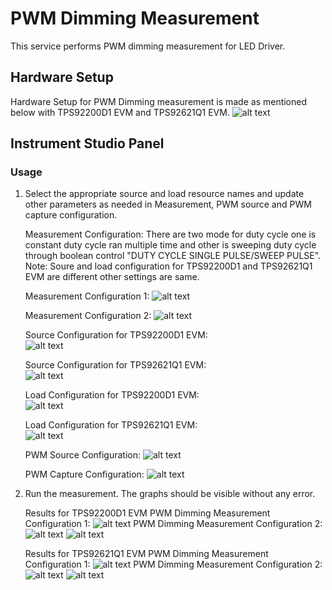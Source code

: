 # PWM Dimming Measurement
This service performs PWM dimming measurement for LED Driver.

## Hardware Setup

   Hardware Setup for PWM Dimming measurement is made as mentioned below with TPS92200D1 EVM and TPS92621Q1 EVM.
   ![alt text](https://github.com/NI-Measurement-Plug-Ins/pmic-labview/blob/main/docs/measurements/meas-images/LED_Driver/LED-PWM-HW-Setup.png)
   

## Instrument Studio Panel 

### Usage

1. Select the appropriate source and load resource names and update other parameters as needed in Measurement, PWM source and PWM capture configuration.

   Measurement Configuration:
     There are two mode for duty cycle one is constant duty cycle ran multiple time and other is sweeping duty cycle through boolean control "DUTY CYCLE SINGLE PULSE/SWEEP PULSE".
Note: Soure and load configuration for TPS92200D1 and TPS92621Q1 EVM are different other settings are same.
   
   Measurement Configuration 1:
   ![alt text](https://github.com/NI-Measurement-Plug-Ins/pmic-labview/blob/main/docs/measurements/meas-images/LED_Driver/LED-PWM-meas-config-single.png)

   Measurement Configuration 2:
   ![alt text](https://github.com/NI-Measurement-Plug-Ins/pmic-labview/blob/main/docs/measurements/meas-images/LED_Driver/LED-PWM-meas-config-sweep.png)

   Source Configuration for TPS92200D1 EVM:   
   ![alt text](https://github.com/NI-Measurement-Plug-Ins/pmic-labview/blob/main/docs/measurements/meas-images/LED_Driver/LED-PWM-source-config.png)

   Source Configuration for TPS92621Q1 EVM:   
   ![alt text](https://github.com/NI-Measurement-Plug-Ins/pmic-labview/blob/main/docs/measurements/meas-images/LED_Driver/LED-PWM-source-config.png)

   Load Configuration for TPS92200D1 EVM:   
   ![alt text](https://github.com/NI-Measurement-Plug-Ins/pmic-labview/blob/main/docs/measurements/meas-images/LED_Driver/LED-PWM-load-config-92200D1.png)
 
   Load Configuration for TPS92621Q1 EVM:   
   ![alt text](https://github.com/NI-Measurement-Plug-Ins/pmic-labview/blob/main/docs/measurements/meas-images/LED_Driver/LED-PWM-load-config-92621.png)
 
   PWM Source Configuration: 
   ![alt text](https://github.com/NI-Measurement-Plug-Ins/pmic-labview/blob/main/docs/measurements/meas-images/LED_Driver/LED-PWM-AWG-config.png)
 
   PWM Capture Configuration: 
   ![alt text](https://github.com/NI-Measurement-Plug-Ins/pmic-labview/blob/main/docs/measurements/meas-images/LED_Driver/LED-PWM-scope-config.png)

  
3. Run the measurement. The graphs should be visible without any error.
   
   Results for TPS92200D1 EVM
   PWM Dimming Measurement Configuration 1:
   ![alt text](https://github.com/NI-Measurement-Plug-Ins/pmic-labview/blob/main/docs/measurements/meas-images/LED_Driver/LED-PWM-meas-results-single-92200D1.PNG)
   PWM Dimming Measurement Configuration 2:
   ![alt text](https://github.com/NI-Measurement-Plug-Ins/pmic-labview/blob/main/docs/measurements/meas-images/LED_Driver/LED-PWM-meas-results-sweep-waveform-92200D1.png)
   ![alt text](https://github.com/NI-Measurement-Plug-Ins/pmic-labview/blob/main/docs/measurements/meas-images/LED_Driver/LED-PWM-meas-results-sweep-OP-VS-IP-92200D1.png)

   Results for TPS92621Q1 EVM
   PWM Dimming Measurement Configuration 1:
   ![alt text](https://github.com/NI-Measurement-Plug-Ins/pmic-labview/blob/main/docs/measurements/meas-images/LED_Driver/LED-PWM-meas-results-single-92621.png)
   PWM Dimming Measurement Configuration 2:
   ![alt text](https://github.com/NI-Measurement-Plug-Ins/pmic-labview/blob/main/docs/measurements/meas-images/LED_Driver/LED-PWM-meas-results-sweep-waveform-92621.png)
   ![alt text](https://github.com/NI-Measurement-Plug-Ins/pmic-labview/blob/main/docs/measurements/meas-images/LED_Driver/LED-PWM-meas-results-sweep-OP-VS-IP-92621.png)
